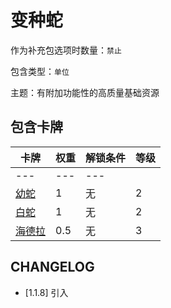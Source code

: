 # 变种蛇

作为补充包选项时数量：`禁止`

包含类型：`单位`

主题：有附加功能性的高质量基础资源

## 包含卡牌

卡牌 | 权重 | 解锁条件 | 等级
--- | --- | --- | ---
--- | --- | ---
[幼蛇](../卡牌/幼蛇.md) | 1 | 无 | 2
[白蛇](../卡牌/白蛇.md) | 1 | 无 | 2
[海德拉](../卡牌/海德拉.md) | 0.5 | 无 | 3

## CHANGELOG

- [1.1.8] 引入
